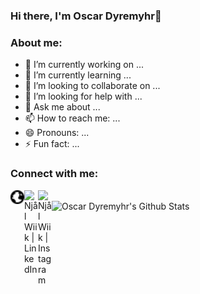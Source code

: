 ### Hi there, I'm Oscar Dyremyhr👋

### About me:

- 🔭 I’m currently working on ...
- 🌱 I’m currently learning ...
- 👯 I’m looking to collaborate on ...
- 🤔 I’m looking for help with ...
- 💬 Ask me about ...
- 📫 How to reach me: ...
- 😄 Pronouns: ...
- ⚡ Fun fact: ...

### Connect with me:

[<img align="left" alt="salt.dev" width="22px" src="https://raw.githubusercontent.com/iconic/open-iconic/master/svg/globe.svg" />][website]
[<img align="left" alt="Njål Wiik | LinkedIn" width="22px" src="https://cdn.jsdelivr.net/npm/simple-icons@v3/icons/linkedin.svg" />][linkedin]
[<img align="left" alt="Njål Wiik | Instagram" width="22px" src="https://cdn.jsdelivr.net/npm/simple-icons@v3/icons/instagram.svg" />][instagram]

<br />


<img align="left" alt="Oscar Dyremyhr's Github Stats" src="https://github-readme-stats.vercel.app/api?theme=vue&username=ossinova&show_icons=true&hide_border=true&hide=stars" />

[website]: https://ossinova.github.io
[instagram]: https://www.instagram.com/oscar.dyremyhr/
[linkedin]: https://www.linkedin.com/in/oscar-dyremyhr/
